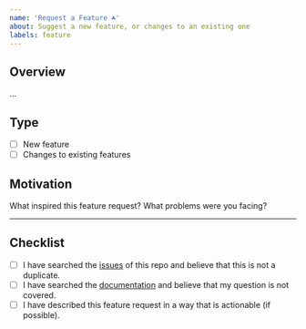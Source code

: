 ```yaml
---
name: 'Request a Feature ☘️'
about: Suggest a new feature, or changes to an existing one
labels: feature
---
```


## Overview

...

## Type

- [ ] New feature
- [ ] Changes to existing features

## Motivation

What inspired this feature request? What problems were you facing?

---

## Checklist

- [ ] I have searched the [issues](https://github.com/PrimedigitalGlobal/appleauth/issues) of this repo and believe that this is not a duplicate.
- [ ] I have searched the [documentation](https://github.com/PrimedigitalGlobal/appleauth/issues) and believe that my question is not covered.
- [ ] I have described this feature request in a way that is actionable (if possible).
